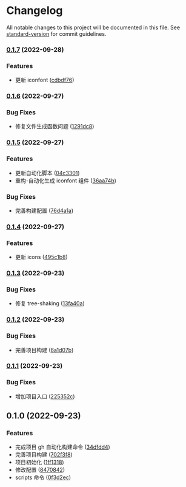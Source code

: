 # Changelog

All notable changes to this project will be documented in this file. See [standard-version](https://github.com/conventional-changelog/standard-version) for commit guidelines.

### [0.1.7](https://github.com/xz-77/antd-mobile-taro-icons/compare/v0.1.6...v0.1.7) (2022-09-28)

### Features

- 更新 iconfont ([cdbdf76](https://github.com/xz-77/antd-mobile-taro-icons/commit/cdbdf76babefce5d3f19d43a6b0b79955731d07e))

### [0.1.6](https://github.com/xz-77/antd-mobile-taro-icons/compare/v0.1.5...v0.1.6) (2022-09-27)

### Bug Fixes

- 修复文件生成函数问题 ([1291dc8](https://github.com/xz-77/antd-mobile-taro-icons/commit/1291dc826f221f0d7f2d7499f0511b0e5e37e5aa))

### [0.1.5](https://github.com/xz-77/antd-mobile-taro-icons/compare/v0.1.4...v0.1.5) (2022-09-27)

### Features

- 更新自动化脚本 ([04c3301](https://github.com/xz-77/antd-mobile-taro-icons/commit/04c330193dc3963e3760677e4a729560d79c0326))
- 重构-自动化生成 iconfont 组件 ([36aa74b](https://github.com/xz-77/antd-mobile-taro-icons/commit/36aa74b3332d3af31eab938200e55d1da8b1781d))

### Bug Fixes

- 完善构建配置 ([76d4a1a](https://github.com/xz-77/antd-mobile-taro-icons/commit/76d4a1aa989ee3d57b3344fe6865468e1d526a0c))

### [0.1.4](https://github.com/xz-77/antd-mobile-taro-icons/compare/v0.1.3...v0.1.4) (2022-09-27)

### Features

- 更新 icons ([495c1b8](https://github.com/xz-77/antd-mobile-taro-icons/commit/495c1b865c7762ab477c9d4a661c4463f6d5e9ce))

### [0.1.3](https://github.com/xz-77/antd-mobile-taro-icons/compare/v0.1.2...v0.1.3) (2022-09-23)

### Bug Fixes

- 修复 tree-shaking ([13fa40a](https://github.com/xz-77/antd-mobile-taro-icons/commit/13fa40a329fe1da8f4e57384f65671f89925e817))

### [0.1.2](https://github.com/xz-77/antd-mobile-taro-icons/compare/v0.1.1...v0.1.2) (2022-09-23)

### Bug Fixes

- 完善项目构建 ([6a1d07b](https://github.com/xz-77/antd-mobile-taro-icons/commit/6a1d07b0f15b21a35cac8215392db0b3648a5d75))

### [0.1.1](https://github.com/xz-77/antd-mobile-taro-icons/compare/v0.1.0...v0.1.1) (2022-09-23)

### Bug Fixes

- 增加项目入口 ([225352c](https://github.com/xz-77/antd-mobile-taro-icons/commit/225352c4c2151922f139a8e58b779d2e0f9098d1))

## 0.1.0 (2022-09-23)

### Features

- 完成项目 gh 自动化构建命令 ([34dfdd4](https://github.com/xz-77/antd-mobile-taro-icons/commit/34dfdd4046e6aa6ded4a7a326f60b36d6f8411c6))
- 完善项目构建 ([702f3f8](https://github.com/xz-77/antd-mobile-taro-icons/commit/702f3f84dbfc1771c0bee87ab0f7e7f06050e3f2))
- 项目初始化 ([1ff1318](https://github.com/xz-77/antd-mobile-taro-icons/commit/1ff1318046e0158b7d72fd43435fafd2d839f596))
- 修改配置 ([8470842](https://github.com/xz-77/antd-mobile-taro-icons/commit/847084273a545b9ff1f0c91574e785f37f03b723))
- scripts 命令 ([0f3d2ec](https://github.com/xz-77/antd-mobile-taro-icons/commit/0f3d2ecb3c4325551d42dc700c5404abc57ed1e4))
